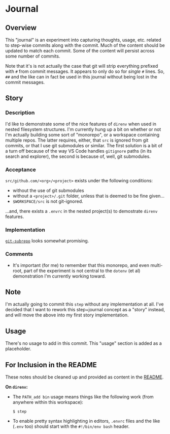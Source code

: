 # Journal

## Overview

This "journal" is an experiment into capturing thoughts, usage, etc. related to step-wise commits along with the commit. Much of the content should be updated to match each commit. Some of the content will persist across some number of commits.

Note that it's is not actually the case that git will strip everything prefixed with `#` from commit messages. It appears to only do so for *single* `#` lines. So, `##` and the like can in fact be used in this journal without being lost in the commit messages.

## Story

### Description

I'd like to demonstrate some of the nice features of  `direnv` when used in nested filesystem structures. I'm currently hung up a bit on whether or not I'm actually building some sort of "monorepo", or a workspace containing multiple repos. The latter requires, either, that `src` is ignored from git commits, or that I use git submodules or similar. The first solution is a bit of a turn off because of the way VS Code handles `gitignore` paths (in its search and explorer), the second is because of, well, git submodules.

### Acceptance

`src/github.com/<org>/<project>` exists under the following conditions:

- without the use of git submodules
- without a `<project>/.git` folder, unless that is deemed to be fine given...
- `$WORKSPACE/src` is not git-ignored.

...and, there exists a `.envrc` in the nested project(s) to demostrate `direnv` features.

### Implementation

[`git-subrepo`](https://github.com/ingydotnet/git-subrepo) looks somewhat promising.

### Comments

- It's important (for me) to remember that this monorepo, and even multi-root, part of the experiment is not central to the `dotenv` (et al) demonstration I'm currently working toward.

## Note

I'm actually going to commit this `step` without any implementation at all. I've decided that I want to rework this step+journal concept as a "story" instead, and will move the above into my first story implementation.

## Usage

There's no usage to add in this commit. This "usage" section is added as a placeholder.

## For Inclusion in the README

These notes should be cleaned up and provided as content in the [README](../README.md).

**On `direnv`:**

- The `PATH_add bin` usage means things like the following work (from anywhere within this workspace):

  ```shell
  $ step
  ```

- To enable pretty syntax highlighting in editors, `.envrc` files and the like (`.env` too) should start with the `#!/bin/env bash` header.